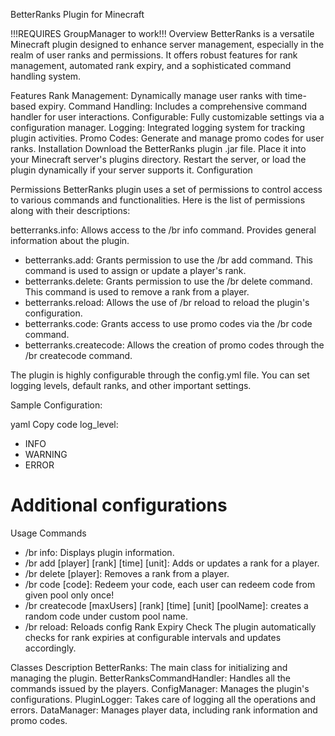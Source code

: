 BetterRanks Plugin for Minecraft

!!!REQUIRES GroupManager to work!!!
Overview
BetterRanks is a versatile Minecraft plugin designed to enhance server management, especially in the realm of user ranks and permissions. It offers robust features for rank management, automated rank expiry, and a sophisticated command handling system.

Features
Rank Management: Dynamically manage user ranks with time-based expiry.
Command Handling: Includes a comprehensive command handler for user interactions.
Configurable: Fully customizable settings via a configuration manager.
Logging: Integrated logging system for tracking plugin activities.
Promo Codes: Generate and manage promo codes for user ranks.
Installation
Download the BetterRanks plugin .jar file.
Place it into your Minecraft server's plugins directory.
Restart the server, or load the plugin dynamically if your server supports it.
Configuration

Permissions
BetterRanks plugin uses a set of permissions to control access to various commands and functionalities. Here is the list of permissions along with their descriptions:

betterranks.info: Allows access to the /br info command. Provides general information about the plugin.
- betterranks.add: Grants permission to use the /br add command. This command is used to assign or update a player's rank.
- betterranks.delete: Grants permission to use the /br delete command. This command is used to remove a rank from a player.
- betterranks.reload: Allows the use of /br reload to reload the plugin's configuration.
- betterranks.code: Grants access to use promo codes via the /br code command.
- betterranks.createcode: Allows the creation of promo codes through the /br createcode command.


The plugin is highly configurable through the config.yml file. You can set logging levels, default ranks, and other important settings.

Sample Configuration:

yaml
Copy code
log_level:
  - INFO
  - WARNING
  - ERROR
# Additional configurations
Usage
Commands
- /br info: Displays plugin information.
- /br add [player] [rank] [time] [unit]: Adds or updates a rank for a player.
- /br delete [player]: Removes a rank from a player.
- /br code [code]: Redeem your code, each user can redeem code from given pool only once!
- /br createcode [maxUsers] [rank] [time] [unit] [poolName]: creates a random code under custom pool name. 
- /br reload: Reloads config
Rank Expiry Check
The plugin automatically checks for rank expiries at configurable intervals and updates accordingly.

Classes Description
BetterRanks: The main class for initializing and managing the plugin.
BetterRanksCommandHandler: Handles all the commands issued by the players.
ConfigManager: Manages the plugin's configurations.
PluginLogger: Takes care of logging all the operations and errors.
DataManager: Manages player data, including rank information and promo codes.
